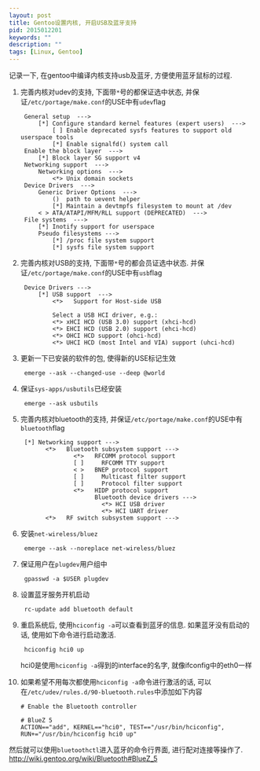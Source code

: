 ```yaml
---
layout: post
title: Gentoo设置内核, 开启USB及蓝牙支持
pid: 2015012201
keywords: ""
description: ""
tags: [Linux, Gentoo]
---
```


记录一下, 在gentoo中编译内核支持usb及蓝牙, 方便使用蓝牙鼠标的过程.

1. 完善内核对udev的支持, 下面带`*`号的都保证选中状态, 并保证`/etc/portage/make.conf`的USE中有`udev`flag

        General setup  --->
            [*] Configure standard kernel features (expert users)  --->
                [ ] Enable deprecated sysfs features to support old userspace tools
                [*] Enable signalfd() system call
        Enable the block layer  --->
            [*] Block layer SG support v4
        Networking support  --->
            Networking options  --->
                <*> Unix domain sockets
        Device Drivers  --->
            Generic Driver Options  --->
                ()  path to uevent helper
                [*] Maintain a devtmpfs filesystem to mount at /dev
            < > ATA/ATAPI/MFM/RLL support (DEPRECATED)  --->
        File systems  --->
            [*] Inotify support for userspace
            Pseudo filesystems --->
                [*] /proc file system support
                [*] sysfs file system support

2. 完善内核对USB的支持, 下面带`*`号的都会员证选中状态. 并保证`/etc/portage/make.conf`的USE中有`usb`flag

        Device Drivers --->
            [*] USB support  --->
                <*>   Support for Host-side USB

                Select a USB HCI driver, e.g.:
                <*> xHCI HCD (USB 3.0) support (xhci-hcd)
                <*> EHCI HCD (USB 2.0) support (ehci-hcd)
                <*> OHCI HCD support (ohci-hcd)
                <*> UHCI HCD (most Intel and VIA) support (uhci-hcd)

3. 更新一下已安装的软件的包, 使得新的USE标记生效

        emerge --ask --changed-use --deep @world

4. 保证`sys-apps/usbutils`已经安装

        emerge --ask usbutils

5. 完善内核对bluetooth的支持, 并保证`/etc/portage/make.conf`的USE中有`bluetooth`flag

        [*] Networking support --->
              <*>   Bluetooth subsystem support --->
                      <*>   RFCOMM protocol support
                      [ ]     RFCOMM TTY support
                      < >   BNEP protocol support
                      [ ]     Multicast filter support
                      [ ]     Protocol filter support
                      <*>   HIDP protocol support
                            Bluetooth device drivers --->
                              <*> HCI USB driver
                              <*> HCI UART driver
              <*>   RF switch subsystem support --->

6. 安装`net-wireless/bluez`

        emerge --ask --noreplace net-wireless/bluez

7. 保证用户在`plugdev`用户组中

        gpasswd -a $USER plugdev

8. 设置蓝牙服务开机启动

        rc-update add bluetooth default

9. 重启系统后, 使用`hciconfig -a`可以查看到蓝牙的信息. 如果蓝牙没有启动的话, 使用如下命令进行启动激活.

        hciconfig hci0 up

    hci0是使用`hciconfig -a`得到的interface的名字, 就像ifconfig中的eth0一样

10. 如果希望不用每次都使用`hciconfig -a`命令进行激活的话, 可以在`/etc/udev/rules.d/90-bluetooth.rules`中添加如下内容

        # Enable the Bluetooth controller

        # BlueZ 5
        ACTION=="add", KERNEL=="hci0", TEST=="/usr/bin/hciconfig", RUN+="/usr/bin/hciconfig hci0 up"

然后就可以使用`bluetoothctl`进入蓝牙的命令行界面, 进行配对连接等操作了.
<http://wiki.gentoo.org/wiki/Bluetooth#BlueZ_5>
